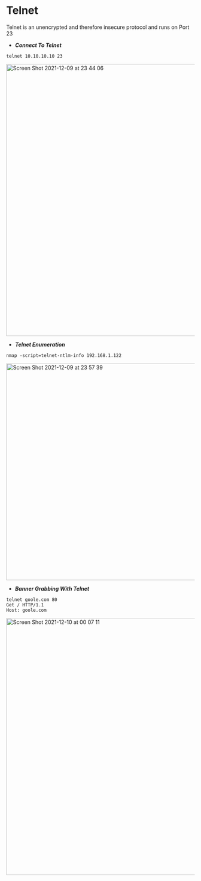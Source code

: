 # Telnet 

 Telnet is an unencrypted and therefore insecure protocol and runs on Port 23

* ***Connect To Telnet***

```shell
telnet 10.10.10.10 23

```
<img width="724" alt="Screen Shot 2021-12-09 at 23 44 06" src="https://user-images.githubusercontent.com/92652606/145487563-c767e6a0-34e9-4e86-b47e-633959fa9871.png">

* ***Telnet Enumeration***

```shell 
nmap -script=telnet-ntlm-info 192.168.1.122
```

<img width="577" alt="Screen Shot 2021-12-09 at 23 57 39" src="https://user-images.githubusercontent.com/92652606/145489174-383de853-6625-4f40-a546-cae561ef92fc.png">

* ***Banner Grabbing With Telnet***

```shell
telnet goole.com 80
Get / HTTP/1.1
Host: goole.com

```
<img width="684" alt="Screen Shot 2021-12-10 at 00 07 11" src="https://user-images.githubusercontent.com/92652606/145489933-095aa798-0498-43e1-bd6b-55873ecc1819.png">
